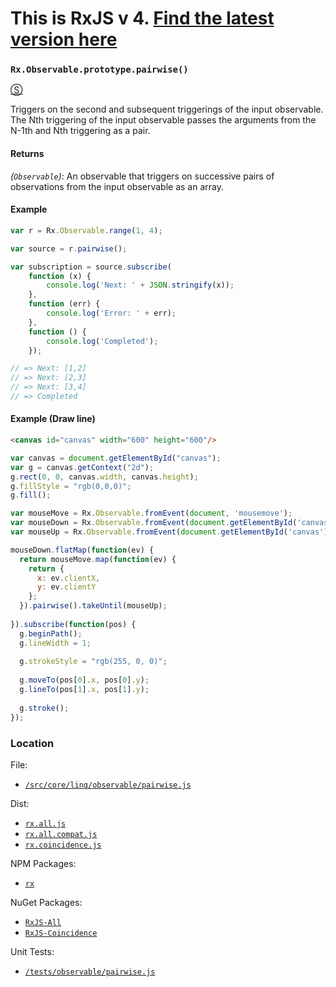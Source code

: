 # This is RxJS v 4. [Find the latest version here](https://github.com/reactivex/rxjs)
### `Rx.Observable.prototype.pairwise()`
[&#x24C8;](https://github.com/Reactive-Extensions/RxJS/blob/master/src/core/linq/observable/pairwise.js "View in source")

Triggers on the second and subsequent triggerings of the input observable. The Nth triggering of the input observable passes the arguments from the N-1th and Nth triggering as a pair.

#### Returns
*(`Observable`)*: An observable that triggers on successive pairs of observations from the input observable as an array.

#### Example
```js
var r = Rx.Observable.range(1, 4);

var source = r.pairwise();

var subscription = source.subscribe(
    function (x) {
        console.log('Next: ' + JSON.stringify(x));
    },
    function (err) {
        console.log('Error: ' + err);
    },
    function () {
        console.log('Completed');
    });

// => Next: [1,2]
// => Next: [2,3]
// => Next: [3,4]
// => Completed
```

#### Example (Draw line)
```html
<canvas id="canvas" width="600" height="600"/>
```

```js
var canvas = document.getElementById("canvas");
var g = canvas.getContext("2d");
g.rect(0, 0, canvas.width, canvas.height);
g.fillStyle = "rgb(0,0,0)";
g.fill();

var mouseMove = Rx.Observable.fromEvent(document, 'mousemove');
var mouseDown = Rx.Observable.fromEvent(document.getElementById('canvas'), 'mousedown');
var mouseUp = Rx.Observable.fromEvent(document.getElementById('canvas'), 'mouseup');

mouseDown.flatMap(function(ev) {  
  return mouseMove.map(function(ev) {
    return {
      x: ev.clientX,
      y: ev.clientY
    };
  }).pairwise().takeUntil(mouseUp);
  
}).subscribe(function(pos) {
  g.beginPath();
  g.lineWidth = 1;
  
  g.strokeStyle = "rgb(255, 0, 0)";
  
  g.moveTo(pos[0].x, pos[0].y);
  g.lineTo(pos[1].x, pos[1].y);
  
  g.stroke();
});
```

### Location

File:
- [`/src/core/linq/observable/pairwise.js`](https://github.com/Reactive-Extensions/RxJS/blob/master/src/core/linq/observable/pairwise.js)

Dist:
- [`rx.all.js`](https://github.com/Reactive-Extensions/RxJS/blob/master/dist/rx.all.js)
- [`rx.all.compat.js`](https://github.com/Reactive-Extensions/RxJS/blob/master/dist/rx.all.compat.js)
- [`rx.coincidence.js`](https://github.com/Reactive-Extensions/RxJS/blob/master/dist/rx.coincidence.js)

NPM Packages:
- [`rx`](https://www.npmjs.org/package/rx)

NuGet Packages:
- [`RxJS-All`](http://www.nuget.org/packages/RxJS-All/)
- [`RxJS-Coincidence`](http://www.nuget.org/packages/RxJS-Coincidence/)

Unit Tests:
- [`/tests/observable/pairwise.js`](https://github.com/Reactive-Extensions/RxJS/blob/master/tests/observable/pairwise.js)
